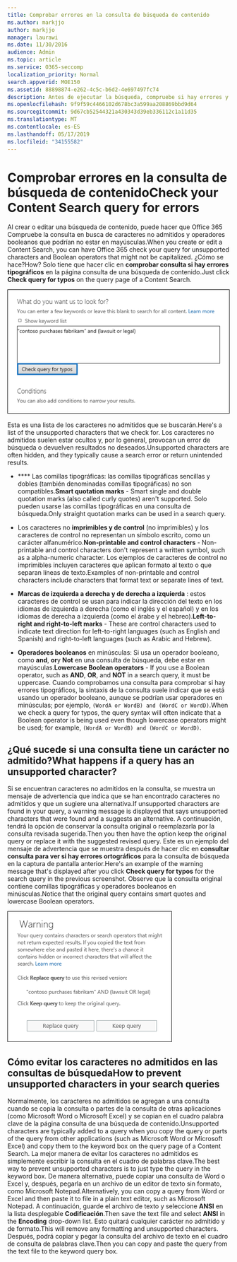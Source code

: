 ```yaml
---
title: Comprobar errores en la consulta de búsqueda de contenido
ms.author: markjjo
author: markjjo
manager: laurawi
ms.date: 11/30/2016
audience: Admin
ms.topic: article
ms.service: O365-seccomp
localization_priority: Normal
search.appverid: MOE150
ms.assetid: 88898874-e262-4c5c-b6d2-4e697497fc74
description: Antes de ejecutar la búsqueda, compruebe si hay errores y errores tipográficos en la consulta de palabras clave para la búsqueda de contenido, por ejemplo, caracteres no admitidos y operadores booleanos en minúsculas. Si encontramos un error, sugerimos una consulta revisada.
ms.openlocfilehash: 9f9f59c4466102d678bc3a599aa208869bbd9d64
ms.sourcegitcommit: 9d67cb52544321a430343d39eb336112c1a11d35
ms.translationtype: MT
ms.contentlocale: es-ES
ms.lasthandoff: 05/17/2019
ms.locfileid: "34155582"
---
```

# <a name="check-your-content-search-query-for-errors"></a><span data-ttu-id="580c6-104">Comprobar errores en la consulta de búsqueda de contenido</span><span class="sxs-lookup"><span data-stu-id="580c6-104">Check your Content Search query for errors</span></span>

<span data-ttu-id="580c6-105">Al crear o editar una búsqueda de contenido, puede hacer que Office 365 Compruebe la consulta en busca de caracteres no admitidos y operadores booleanos que podrían no estar en mayúsculas.</span><span class="sxs-lookup"><span data-stu-id="580c6-105">When you create or edit a Content Search, you can have Office 365 check your query for unsupported characters and Boolean operators that might not be capitalized.</span></span> <span data-ttu-id="580c6-106">¿Cómo se hace?</span><span class="sxs-lookup"><span data-stu-id="580c6-106">How?</span></span> <span data-ttu-id="580c6-107">Solo tiene que hacer clic en **comprobar consulta si hay errores tipográficos** en la página consulta de una búsqueda de contenido.</span><span class="sxs-lookup"><span data-stu-id="580c6-107">Just click **Check query for typos** on the query page of a Content Search.</span></span> 
  
![Haga clic en "consultar si hay errores tipográficos" para comprobar la consulta de búsqueda en busca de caracteres no admitidos](media/e5314306-cfb2-481d-9b5c-13ce658156e7.png)
  
<span data-ttu-id="580c6-109">Esta es una lista de los caracteres no admitidos que se buscarán.</span><span class="sxs-lookup"><span data-stu-id="580c6-109">Here's a list of the unsupported characters that we check for.</span></span> <span data-ttu-id="580c6-110">Los caracteres no admitidos suelen estar ocultos y, por lo general, provocan un error de búsqueda o devuelven resultados no deseados.</span><span class="sxs-lookup"><span data-stu-id="580c6-110">Unsupported characters are often hidden, and they typically cause a search error or return unintended results.</span></span>
  
- <span data-ttu-id="580c6-111">\*\*\*\* Las comillas tipográficas: las comillas tipográficas sencillas y dobles (también denominadas comillas tipográficas) no son compatibles.</span><span class="sxs-lookup"><span data-stu-id="580c6-111">**Smart quotation marks** - Smart single and double quotation marks (also called curly quotes) aren't supported.</span></span> <span data-ttu-id="580c6-112">Solo pueden usarse las comillas tipográficas en una consulta de búsqueda.</span><span class="sxs-lookup"><span data-stu-id="580c6-112">Only straight quotation marks can be used in a search query.</span></span> 
    
- <span data-ttu-id="580c6-113">Los caracteres no **imprimibles y de control** (no imprimibles) y los caracteres de control no representan un símbolo escrito, como un carácter alfanumérico.</span><span class="sxs-lookup"><span data-stu-id="580c6-113">**Non-printable and control characters** - Non-printable and control characters don't represent a written symbol, such as a alpha-numeric character.</span></span> <span data-ttu-id="580c6-114">Los ejemplos de caracteres de control no imprimibles incluyen caracteres que aplican formato al texto o que separan líneas de texto.</span><span class="sxs-lookup"><span data-stu-id="580c6-114">Examples of non-printable and control characters include characters that format text or separate lines of text.</span></span> 
    
- <span data-ttu-id="580c6-115">**Marcas de izquierda a derecha y de derecha a izquierda** : estos caracteres de control se usan para indicar la dirección del texto en los idiomas de izquierda a derecha (como el inglés y el español) y en los idiomas de derecha a izquierda (como el árabe y el hebreo).</span><span class="sxs-lookup"><span data-stu-id="580c6-115">**Left-to-right and right-to-left marks** - These are control characters used to indicate text direction for left-to-right languages (such as English and Spanish) and right-to-left languages (such as Arabic and Hebrew).</span></span>
    
- <span data-ttu-id="580c6-116">**Operadores booleanos** en minúsculas: Si usa un operador booleano, como **and**, **or**y **Not** en una consulta de búsqueda, debe estar en mayúsculas.</span><span class="sxs-lookup"><span data-stu-id="580c6-116">**Lowercase Boolean operators** - If you use a Boolean operator, such as **AND**, **OR**, and **NOT** in a search query, it must be uppercase.</span></span> <span data-ttu-id="580c6-117">Cuando comprobamos una consulta para comprobar si hay errores tipográficos, la sintaxis de la consulta suele indicar que se está usando un operador booleano, aunque se podrían usar operadores en minúsculas; por ejemplo, `(WordA or WordB) and (WordC or WordD)`.</span><span class="sxs-lookup"><span data-stu-id="580c6-117">When we check a query for typos, the query syntax will often indicate that a Boolean operator is being used even though lowercase operators might be used; for example,  `(WordA or WordB) and (WordC or WordD)`.</span></span>
    
## <a name="what-happens-if-a-query-has-an-unsupported-character"></a><span data-ttu-id="580c6-118">¿Qué sucede si una consulta tiene un carácter no admitido?</span><span class="sxs-lookup"><span data-stu-id="580c6-118">What happens if a query has an unsupported character?</span></span>

<span data-ttu-id="580c6-119">Si se encuentran caracteres no admitidos en la consulta, se muestra un mensaje de advertencia que indica que se han encontrado caracteres no admitidos y que un sugiere una alternativa.</span><span class="sxs-lookup"><span data-stu-id="580c6-119">If unsupported characters are found in your query, a warning message is displayed that says unsupported characters that were found and a suggests an alternative.</span></span> <span data-ttu-id="580c6-120">A continuación, tendrá la opción de conservar la consulta original o reemplazarla por la consulta revisada sugerida.</span><span class="sxs-lookup"><span data-stu-id="580c6-120">Then you then have the option keep the original query or replace it with the suggested revised query.</span></span> <span data-ttu-id="580c6-121">Este es un ejemplo del mensaje de advertencia que se muestra después de hacer clic en **consultar consulta para ver si hay errores ortográficos** para la consulta de búsqueda en la captura de pantalla anterior.</span><span class="sxs-lookup"><span data-stu-id="580c6-121">Here's an example of the warning message that's displayed after you click **Check query for typos** for the search query in the previous screenshot.</span></span> <span data-ttu-id="580c6-122">Observe que la consulta original contiene comillas tipográficas y operadores booleanos en minúsculas.</span><span class="sxs-lookup"><span data-stu-id="580c6-122">Notice that the original query contains smart quotes and lowercase Boolean operators.</span></span> 
  
![Se muestra un mensaje de advertencia con una revisión sugerida de la consulta](media/23214b30-8e52-412c-bd80-63fb1b3ed52d.png)
  
## <a name="how-to-prevent-unsupported-characters-in-your-search-queries"></a><span data-ttu-id="580c6-124">Cómo evitar los caracteres no admitidos en las consultas de búsqueda</span><span class="sxs-lookup"><span data-stu-id="580c6-124">How to prevent unsupported characters in your search queries</span></span>

<span data-ttu-id="580c6-125">Normalmente, los caracteres no admitidos se agregan a una consulta cuando se copia la consulta o partes de la consulta de otras aplicaciones (como Microsoft Word o Microsoft Excel) y se copian en el cuadro palabra clave de la página consulta de una búsqueda de contenido.</span><span class="sxs-lookup"><span data-stu-id="580c6-125">Unsupported characters are typically added to a query when you copy the query or parts of the query from other applications (such as Microsoft Word or Microsoft Excel) and copy them to the keyword box on the query page of a Content Search.</span></span> <span data-ttu-id="580c6-126">La mejor manera de evitar los caracteres no admitidos es simplemente escribir la consulta en el cuadro de palabras clave.</span><span class="sxs-lookup"><span data-stu-id="580c6-126">The best way to prevent unsupported characters is to just type the query in the keyword box.</span></span> <span data-ttu-id="580c6-127">De manera alternativa, puede copiar una consulta de Word o Excel y, después, pegarla en un archivo de un editor de texto sin formato, como Microsoft Notepad.</span><span class="sxs-lookup"><span data-stu-id="580c6-127">Alternatively, you can copy a query from Word or Excel and then paste it to file in a plain text editor, such as Microsoft Notepad.</span></span> <span data-ttu-id="580c6-128">A continuación, guarde el archivo de texto y seleccione **ANSI** en la lista desplegable **Codificación**.</span><span class="sxs-lookup"><span data-stu-id="580c6-128">Then save the text file and select **ANSI** in the **Encoding** drop-down list.</span></span> <span data-ttu-id="580c6-129">Esto quitará cualquier carácter no admitido y de formato.</span><span class="sxs-lookup"><span data-stu-id="580c6-129">This will remove any formatting and unsupported characters.</span></span> <span data-ttu-id="580c6-130">Después, podrá copiar y pegar la consulta del archivo de texto en el cuadro de consulta de palabras clave.</span><span class="sxs-lookup"><span data-stu-id="580c6-130">Then you can copy and paste the query from the text file to the keyword query box.</span></span> 

